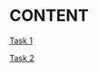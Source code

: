 # CONTENT

[Task 1](https://github.com/oydpete/NexaScale-Python-Week/tree/main/TASK%201)

[Task 2](https://github.com/oydpete/NexaScale-Python-Week/tree/main/TASK%202)
